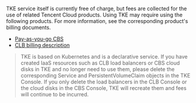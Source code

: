 TKE service itself is currently free of charge, but fees are collected for the use of related Tencent Cloud products. Using TKE may require using the following products. For more information, see the corresponding product's billing documents.

- [Pay-as-you-go CBS](https://intl.cloud.tencent.com/document/product/362/2413)
- [CLB billing description](https://intl.cloud.tencent.com/document/product/214/8848)

>TKE is based on Kubernetes and is a declarative service. If you have created IaaS resources such as CLB load balancers or CBS cloud disks in TKE and no longer need to use them, please delete the corresponding Service and PersistentVolumeClaim objects in the TKE Console. If you only delete the load balancers in the CLB Console or the cloud disks in the CBS Console, TKE will recreate them and fees will continue to be incurred.

